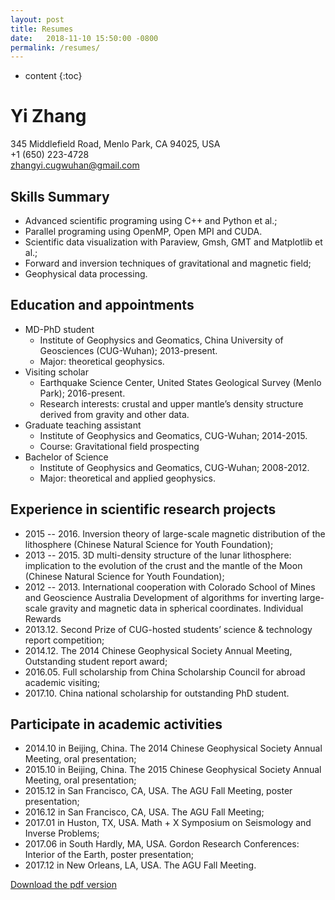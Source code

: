 ```yaml
---
layout: post
title: Resumes
date:   2018-11-10 15:50:00 -0800
permalink: /resumes/
---
```


* content
{:toc}



# Yi Zhang

345 Middlefield Road, Menlo Park, CA 94025, USA  
+1 (650) 223-4728  
<zhangyi.cugwuhan@gmail.com>  

Skills Summary
------------------
+ Advanced scientific programing using C++ and Python et al.;
+ Parallel programing using OpenMP, Open MPI and CUDA.
+ Scientific data visualization with Paraview, Gmsh, GMT and Matplotlib et al.;
+ Forward and inversion techniques of gravitational and magnetic field;
+ Geophysical data processing.

Education and appointments
------------------
+ MD-PhD student
   + Institute of Geophysics and Geomatics, China University of Geosciences (CUG-Wuhan); 2013-present.
   + Major:  theoretical geophysics.
+ Visiting scholar
   + Earthquake Science Center, United States Geological Survey (Menlo Park); 2016-present.
   + Research interests: crustal and upper mantle’s density structure derived from gravity and other data.
+ Graduate teaching assistant
   + Institute of Geophysics and Geomatics, CUG-Wuhan; 2014-2015.
   + Course: Gravitational field prospecting
+ Bachelor of Science
   + Institute of Geophysics and Geomatics, CUG-Wuhan; 2008-2012.
   + Major: theoretical and applied geophysics.

Experience in scientific research projects
------------------
+ 2015 -- 2016. Inversion theory of large-scale magnetic distribution of the lithosphere
(Chinese Natural Science for Youth Foundation);
+ 2013 -- 2015. 3D multi-density structure of the lunar lithosphere: implication to the evolution of the crust and the mantle of the Moon (Chinese Natural Science for Youth Foundation);
+ 2012 -- 2013. International cooperation with Colorado School of Mines and Geoscience Australia Development of algorithms for inverting large-scale gravity and magnetic data in spherical coordinates.
Individual Rewards
+ 2013.12. Second Prize of CUG-hosted students’ science & technology report competition;
+ 2014.12. The 2014 Chinese Geophysical Society Annual Meeting, Outstanding student report award;
+ 2016.05. Full scholarship from China Scholarship Council for abroad academic visiting;
+ 2017.10. China national scholarship for outstanding PhD student.

Participate in academic activities
------------------
+ 2014.10 in Beijing, China. The 2014 Chinese Geophysical Society Annual Meeting, oral presentation;
+ 2015.10 in Beijing, China. The 2015 Chinese Geophysical Society Annual Meeting, oral presentation;
+ 2015.12 in San Francisco, CA, USA. The AGU Fall Meeting, poster presentation;
+ 2016.12 in San Francisco, CA, USA. The AGU Fall Meeting;
+ 2017.01 in Huston, TX, USA. Math + X Symposium on Seismology and Inverse Problems;
+ 2017.06 in South Hardly, MA, USA. Gordon Research Conferences: Interior of the Earth, poster presentation;
+ 2017.12 in New Orleans, LA, USA. The AGU Fall Meeting.

[Download the pdf version](/assets/2018-11/Resumes_ZY.pdf)
